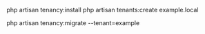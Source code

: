 php artisan tenancy:install
php artisan tenants:create example.local


php artisan tenancy:migrate --tenant=example

